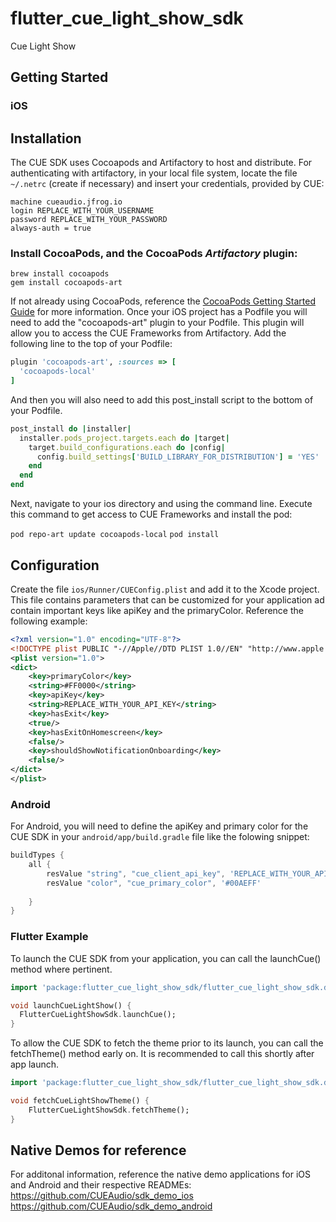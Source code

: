 # flutter_cue_light_show_sdk

Cue Light Show

## Getting Started

### iOS

## Installation
The CUE SDK uses Cocoapods and Artifactory to host and distribute. For authenticating with artifactory, in your local file system, locate the file `~/.netrc` (create if necessary) and insert your credentials, provided by CUE:

```
machine cueaudio.jfrog.io
login REPLACE_WITH_YOUR_USERNAME
password REPLACE_WITH_YOUR_PASSWORD
always-auth = true
```

### Install **CocoaPods**, and the CocoaPods *Artifactory* plugin:

```
brew install cocoapods
gem install cocoapods-art
```

If not already using CocoaPods, reference the [CocoaPods Getting Started Guide](https://guides.cocoapods.org/using/getting-started.html) for more information.
Once your iOS project has a Podfile you will need to add the "cocoapods-art" plugin to your Podfile. This plugin will allow you to access the CUE Frameworks from Artifactory. Add the following line to the top of your Podfile:
```ruby
plugin 'cocoapods-art', :sources => [
  'cocoapods-local'
]
```

And then you will also need to add this post_install script to the bottom of your Podfile. 
```ruby
post_install do |installer|
  installer.pods_project.targets.each do |target|
    target.build_configurations.each do |config|
      config.build_settings['BUILD_LIBRARY_FOR_DISTRIBUTION'] = 'YES'
    end
  end
end
```

Next, navigate to your ios directory and using the command line. Execute this command to get access to CUE Frameworks and install the pod:

`pod repo-art update cocoapods-local`
`pod install`


## Configuration

Create the file `ios/Runner/CUEConfig.plist` and add it to the Xcode project. This file contains parameters that can be customized for your application ad contain important keys like apiKey and the primaryColor. Reference the following example:

```xml
<?xml version="1.0" encoding="UTF-8"?>
<!DOCTYPE plist PUBLIC "-//Apple//DTD PLIST 1.0//EN" "http://www.apple.com/DTDs/PropertyList-1.0.dtd">
<plist version="1.0">
<dict>
	<key>primaryColor</key>
	<string>#FF0000</string>
	<key>apiKey</key>
	<string>REPLACE_WITH_YOUR_API_KEY</string>
	<key>hasExit</key>
	<true/>
	<key>hasExitOnHomescreen</key>
	<false/>
	<key>shouldShowNotificationOnboarding</key>
	<false/>
</dict>
</plist>
```


### Android

For Android, you will need to define the apiKey and primary color for the CUE SDK in your `android/app/build.gradle` file like the folowing snippet:

<?code-excerpt ""?>
```groovy
buildTypes {
    all {
        resValue "string", "cue_client_api_key", 'REPLACE_WITH_YOUR_API_KEY'
        resValue "color", "cue_primary_color", '#00AEFF'
        
    }
}
```


### Flutter Example

To launch the CUE SDK from your application, you can call the launchCue() method where pertinent.

<?code-excerpt "lib/basic.dart (basic-example)"?>
```dart
import 'package:flutter_cue_light_show_sdk/flutter_cue_light_show_sdk.dart';

void launchCueLightShow() {
  FlutterCueLightShowSdk.launchCue();
}
```


To allow the CUE SDK to fetch the theme prior to its launch, you can call the fetchTheme() method early on. It is recommended to call this shortly after app launch.

<?code-excerpt "lib/basic.dart (basic-example)"?>
```dart
import 'package:flutter_cue_light_show_sdk/flutter_cue_light_show_sdk.dart';

void fetchCueLightShowTheme() {
    FlutterCueLightShowSdk.fetchTheme();
}
```


## Native Demos for reference

For additonal information, reference the native demo applications for iOS and Android and their respective READMEs:
https://github.com/CUEAudio/sdk_demo_ios
https://github.com/CUEAudio/sdk_demo_android

